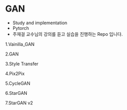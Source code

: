 # GAN

- Study and implementation
- Pytorch
- 주재걸 교수님의 강의를 듣고 실습을 진행하는 Repo 입니다.

1.Vainilla_GAN

2.GAN

3.Style Transfer

4.Pix2Pix

5.CycleGAN

6.StarGAN

7.StarGAN v2
